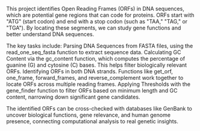 This project identifies Open Reading Frames (ORFs) in DNA sequences, which are potential gene regions that can code for proteins. ORFs start with "ATG" (start codon) and end with a stop codon (such as "TAA," "TAG," or "TGA"). By locating these segments, we can study gene functions and better understand DNA sequences.

The key tasks include:
Parsing DNA Sequences from FASTA files, using the read_one_seq_fasta function to extract sequence data.
Calculating GC Content via the gc_content function, which computes the percentage of guanine (G) and cytosine (C) bases. This helps filter biologically relevant ORFs.
Identifying ORFs in both DNA strands. Functions like get_orf, one_frame, forward_frames, and reverse_complement work together to locate ORFs across multiple reading frames.
Applying Thresholds with the gene_finder function to filter ORFs based on minimum length and GC content, narrowing down significant gene candidates.


The identified ORFs can be cross-checked with databases like GenBank to uncover biological functions, gene relevance, and human genome presence, connecting computational analysis to real genetic insights.

